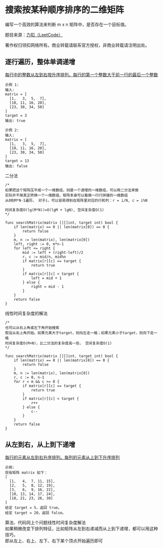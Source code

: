 # 搜索按某种顺序排序的二维矩阵

编写一个高效的算法来判断 m x n 矩阵中，是否存在一个目标值。

题目来源：[力扣（LeetCode）](https://leetcode-cn.com/)

著作权归领扣网络所有。商业转载请联系官方授权，非商业转载请注明出处。

## 逐行遍历，整体单调递增
[每行中的整数从左到右按升序排列。每行的第一个整数大于前一行的最后一个整数](https://leetcode-cn.com/problems/search-a-2d-matrix)
```
示例 1:
输入:
matrix = [
  [1,   3,  5,  7],
  [10, 11, 16, 20],
  [23, 30, 34, 50]
]
target = 3
输出: true

示例 2:
输入:
matrix = [
  [1,   3,  5,  7],
  [10, 11, 16, 20],
  [23, 30, 34, 50]
]
target = 13
输出: false
```
二分法
```
/*
如果把这个矩阵压平成一个一维数组，则是一个递增的一维数组，可以用二分法来做
实际并不用真正转换一个一维数组，矩阵本身可以看做一行行拼接的一维数组
从0到M*N-1遍历， 对于i，可以容易得到在矩阵里对应的行和列：r = i/N, c = i%N

时间复杂度O(lg(M*N))=O(lgM + lgN), 空间复杂度O(1)
*/
```
```
func searchMatrix(matrix [][]int, target int) bool {
	if len(matrix) == 0 || len(matrix[0]) == 0 {
		return false
	}
	m, n := len(matrix), len(matrix[0])
	left, right := 0, m*n-1
	for left <= right {
		mid := left + (right-left)/2
		r, c := mid/n, mid%n
		if matrix[r][c] == target {
			return true
		}
		if matrix[r][c] < target {
			left = mid + 1
		} else {
			right = mid - 1
		}
	}
	return false
}
```
线性时间复杂度的解法
```
/*
也可以从右上角或左下角开始搜索
假设从右上角开始。如果元素大于target，则向左走一格；如果元素小于target，则向下走一格
时间复杂度O(M+N)，比二分法的复杂度高一些， 空间复杂度O(1)
*/
```
```
func searchMatrix(matrix [][]int, target int) bool {
	if len(matrix) == 0 || len(matrix[0]) == 0 {
		return false
	}
	m, n := len(matrix), len(matrix[0])
	r, c := 0, n-1
	for r < m && c >= 0 {
		if matrix[r][c] == target {
			return true
		}
		if matrix[r][c] < target {
			r++
		} else {
			c--
		}
	}
	return false
}
```
## 从左到右，从上到下递增
[每行的元素从左到右升序排列。每列的元素从上到下升序排列](https://leetcode-cn.com/problems/search-a-2d-matrix-ii/)
```
示例:
现有矩阵 matrix 如下：
[
  [1,   4,  7, 11, 15],
  [2,   5,  8, 12, 19],
  [3,   6,  9, 16, 22],
  [10, 13, 14, 17, 24],
  [18, 21, 23, 26, 30]
]
给定 target = 5，返回 true。
给定 target = 20，返回 false。
```
算法、代码同上个问题线性时间复杂度解法<br>
如果稍微改变下排列特征，比如矩阵从左到右递减而从上到下递增，都可以用这种技巧，<br>
即从左上、右上、左下、右下某个顶点开始遍历即可

